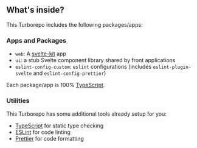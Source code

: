 ## What's inside?

This Turborepo includes the following packages/apps:

### Apps and Packages

- `web`: A [svelte-kit](https://kit.svelte.dev/) app
- `ui`: a stub Svelte component library shared by front applications
- `eslint-config-custom`: `eslint` configurations (includes `eslint-plugin-svelte` and `eslint-config-prettier`)

Each package/app is 100% [TypeScript](https://www.typescriptlang.org/).

### Utilities

This Turborepo has some additional tools already setup for you:

- [TypeScript](https://www.typescriptlang.org/) for static type checking
- [ESLint](https://eslint.org/) for code linting
- [Prettier](https://prettier.io) for code formatting
